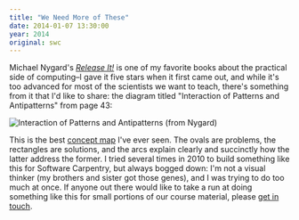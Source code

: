 ```yaml
---
title: "We Need More of These"
date: 2014-01-07 13:30:00
year: 2014
original: swc
---
```

<p>
  Michael Nygard's <a href="http://www.amazon.com/Release-It-Production-Ready-Pragmatic-Programmers/dp/0978739213/"><cite>Release It!</cite></a>
  is one of my favorite books about the practical side of computing–I gave it five stars when it first came out,
  and while it's too advanced for most of the scientists we want to teach,
  there's something from it that I'd like to share:
  the diagram titled "Interaction of Patterns and Antipatterns" from page 43:
</p>
<p>
  <img src="{{'/files/2014/01/release-it-pg-43.png' | relative_url}}" alt="Interaction of Patterns and Antipatterns (from Nygard)" />
</p>
<p>
  This is the best <a href="http://en.wikipedia.org/wiki/Concept_map">concept map</a> I've ever seen.
  The ovals are problems,
  the rectangles are solutions,
  and the arcs explain clearly and succinctly how the latter address the former.
  I tried several times in 2010 to build something like this for Software Carpentry,
  but always bogged down:
  I'm not a visual thinker (my brothers and sister got those genes),
  and I was trying to do too much at once.
  If anyone out there would like to take a run at doing something like this for small portions of our course material,
  please <a href="mailto:gvwilson@software-carpentry.org">get in touch</a>.
</p>

